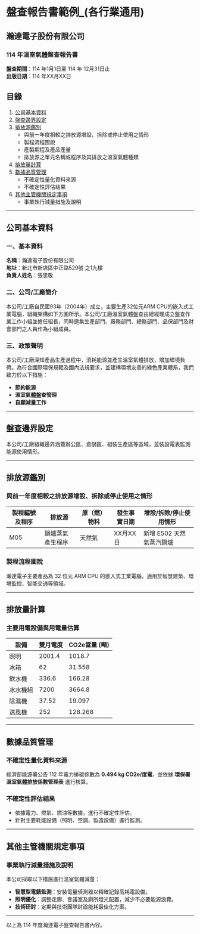 # 盤查報告書範例_(各行業通用)

## 瀚達電子股份有限公司
### 114 年溫室氣體盤查報告書

**盤查期間**：114 年1月1日至 114 年 12月31日止  
**出版日期**：114 年XX月XX日

## 目錄
1. [公司基本資料](#公司基本資料)
2. [盤查邊界設定](#盤查邊界設定)
3. [排放源鑑別](#排放源鑑別)
   - 與前一年度相較之排放源增設、拆除或停止使用之情形
   - 製程流程圖說
   - 產製期程及產品產量
   - 排放源之單元名稱或程序及其排放之溫室氣體種類
4. [排放量計算](#排放量計算)
5. [數據品質管理](#數據品質管理)
   - 不確定性量化資料來源
   - 不確定性評估結果
6. [其他主管機關規定事項](#其他主管機關規定事項)
   - 事業執行減量措施及說明

---

## 公司基本資料

### 一、基本資料
**名稱**：瀚達電子股份有限公司  
**地址**：新北市新店區中正路529號 之1九樓  
**負責人姓名**：張思敬  

### 二、公司/工廠簡介
本公司/工廠自民國93年（2004年）成立，主要生產32位元ARM CPU的嵌入式工業電腦，組織架構如下方圖所示。本公司/工廠溫室氣體盤查由總經理成立盤查作業工作小組並擔任組長，同時邀集生產部門、廠務部門、總務部門、品保部門及財會部門之人員作為小組成員。

### 三、政策聲明
本公司/工廠深知產品生產過程中，消耗能源並產生溫室氣體排放，增加環境負荷。為符合國際環保規範及國內法規要求，並建構環境友善的綠色產業體系，我們致力於以下措施：

- **節約能源**
- **溫室氣體盤查管理**
- **自願減量工作**

---

## 盤查邊界設定

本公司/工廠組織邊界涵蓋辦公區、倉儲區、組裝生產區等區域，並裝設電表監測能源使用情形。

---

## 排放源鑑別

### 與前一年度相較之排放源增設、拆除或停止使用之情形

| 製程編號及程序 | 排放源 | 原（燃）物料 | 發生事實日期 | 增設/拆除/停止使用情形 |
|---|---|---|---|---|
| M05 | 鍋爐蒸氣產生程序 | 天然氣 | XX月XX日 | 新增 E502 天然氣蒸汽鍋爐 |

### 製程流程圖說
瀚達電子主要產品為 32 位元 ARM CPU 的嵌入式工業電腦，適用於智慧建築、環境監控、智能交通等領域。 

---

## 排放量計算

### 主要用電設備與用電量估算

| 設備 | 雙月電度 | CO2e當量 (噸) |
|---|---|---|
| 照明 | 2001.4 | 1018.7 |
| 冰箱 | 62 | 31.558 |
| 飲水機 | 336.6 | 166.28 |
| 冰水機組 | 7200 | 3664.8 |
| 除濕機 | 37.52 | 19.097 |
| 送風機 | 252 | 128.268 |

---

## 數據品質管理

### 不確定性量化資料來源

經濟部能源署公告 112 年電力排碳係數為 **0.494 kg CO2e/度電**，並依據 **環保署溫室氣體排放係數管理表** 進行核算。

### 不確定性評估結果

- 依據電力、燃氣、燃油等數據，進行不確定性評估。
- 針對主要耗能設備（照明、空調、製造設備）進行監測。

---

## 其他主管機關規定事項

### 事業執行減量措施及說明

本公司採取以下措施進行溫室氣體減量：
- **智慧型電錶監測**：安裝電量偵測器以精確記錄高耗電設備。
- **照明優化**：調整走廊、會議室及廁所燈光配置，減少不必要能源浪費。
- **技術研討**：定期與技術團隊討論能耗最佳化方案。

---

以上為 114 年度瀚達電子盤查報告書內容。
